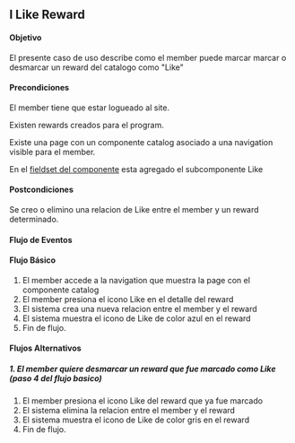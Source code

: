 ## I Like Reward

#### Objetivo

El presente caso de uso describe como el member puede marcar marcar o desmarcar un reward del catalogo como "Like"

#### Precondiciones

El member tiene que estar logueado al site. 

Existen rewards creados para el program.

Existe una page con un componente catalog asociado a una navigation visible para el member. 

En el [fieldset del componente](?name=UC-PTF-FE006) esta agregado el subcomponente Like 

#### Postcondiciones

Se creo o elimino una relacion de Like entre el member y un reward determinado.

#### Flujo de Eventos

#### Flujo Básico

1. El member accede a la navigation que muestra la page con el componente catalog
2. El member presiona el icono Like en el detalle del reward
3. El sistema crea una nueva relacion entre el member y el reward
4. El sistema muestra el icono de Like de color azul en el reward
5. Fin de flujo.
	
#### Flujos Alternativos

##### 1. El member quiere desmarcar un reward que fue marcado como Like (paso 4 del flujo basico)

1. El member presiona el icono Like del reward que ya fue marcado 
2. El sistema elimina la relacion entre el member y el reward
3. El sistema muestra el icono de Like de color gris en el reward
3. Fin de flujo.

